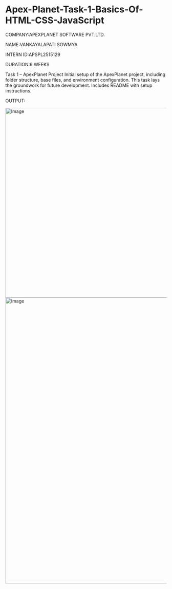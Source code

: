 # Apex-Planet-Task-1-Basics-Of-HTML-CSS-JavaScript

COMPANY:APEXPLANET SOFTWARE PVT.LTD.

NAME:VANKAYALAPATI SOWMYA

INTERN ID:APSPL2515129

DURATION:6 WEEKS

Task 1 – ApexPlanet Project
Initial setup of the ApexPlanet project, including folder structure, base files, and environment configuration.
This task lays the groundwork for future development.
Includes README with setup instructions.

OUTPUT:

<img width="1075" height="591" alt="Image" src="https://github.com/user-attachments/assets/a0df8ab3-bae4-4eca-b81b-d64b8ab4a73d" />


<img width="826" height="891" alt="Image" src="https://github.com/user-attachments/assets/cde75ea7-e51e-4a1e-ade8-cfaf5bb84125" />
